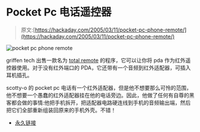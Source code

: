 # Pocket Pc 电话遥控器

> 原文:[https://hackaday.com/2005/03/11/pocket-pc-phone-remote/](https://hackaday.com/2005/03/11/pocket-pc-phone-remote/)

![pocket pc phone remote](img/51aa5e03185493f3261977b3b096a1a5.png)

griffen tech 出售一款名为 [total remote](http://www.griffintechnology.com/griffinmobile/totalremote/index.html) 的程序，它可以让你将 pda 作为红外遥控器使用。对于没有红外端口的 PDA，它还带有一个音频到红外适配器，可插入耳机插孔。

scotty-o 的 pocket pc 电话有一个红外适配器，但是他不想要那么可怜的范围，他不想要一个愚蠢的红外适配器挂在他的电话旁边。因此，他做了任何有自尊的黑客都会做的事情:他把手机拆开，把适配器电路硬连线到手机的音频输出端，然后把它们全部重新组装回原来的手机外壳。不错！

*   [永久链接](http://www.rabidmidget.com/phonehack/)